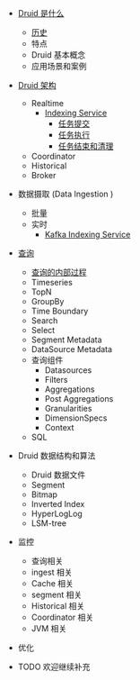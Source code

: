 * [Druid 是什么](./intro/what-is-druid.md)
  * [历史](./intro/druid-history.md)
  * 特点
  * Druid 基本概念
  * 应用场景和案例

* [Druid 架构](./arch/druid-arch.md)
  * Realtime
    * [Indexing Service](./arch/indexing-service/indexing-service.md)
      * [任务提交](./arch/indexing-service/indexing-service-submit-task.md)
      * [任务执行](./arch/indexing-service/indexing-service-run-task.md)
      * [任务结束和清理](./arch/indexing-service/indexing-service-end-task.md)
  * Coordinator
  * Historical
  * Broker

* 数据摄取 (Data Ingestion )
  * 批量
  * 实时
    * [Kafka Indexing Service](/TODO)

* [查询](./query/query-module-overview.md)
  * [查询的内部过程](./query/query-internal-procedure.md)
  * Timeseries
  * TopN
  * GroupBy
  * Time Boundary
  * Search
  * Select
  * Segment Metadata
  * DataSource Metadata
  * 查询组件
    * Datasources
    * Filters
    * Aggregations
    * Post Aggregations
    * Granularities
    * DimensionSpecs
    * Context
  * SQL  

* Druid 数据结构和算法
  * Druid 数据文件
  * Segment
  * Bitmap
  * Inverted Index
  * HyperLogLog
  * LSM-tree

* 监控
  * 查询相关
  * ingest 相关
  * Cache 相关
  * segment 相关
  * Historical 相关
  * Coordinator 相关
  * JVM 相关

* 优化

* TODO 欢迎继续补充
